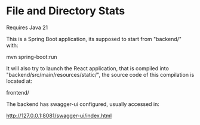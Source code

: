 # File and Directory Stats
Requires Java 21

This is a Spring Boot application, its supposed to start from "backend/" with:

mvn spring-boot:run

It will also try to launch the React application, that is compiled into "backend/src/main/resources/static/", the source code of this compilation is located at:

frontend/

The backend has swagger-ui configured, usually accessed in:

http://127.0.0.1:8081/swagger-ui/index.html
